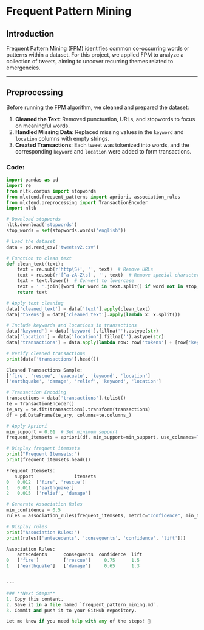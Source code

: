 # Frequent Pattern Mining

## Introduction
Frequent Pattern Mining (FPM) identifies common co-occurring words or patterns within a dataset. For this project, we applied FPM to analyze a collection of tweets, aiming to uncover recurring themes related to emergencies. 

---

## Preprocessing
Before running the FPM algorithm, we cleaned and prepared the dataset:
1. **Cleaned the Text**: Removed punctuation, URLs, and stopwords to focus on meaningful words.
2. **Handled Missing Data**: Replaced missing values in the `keyword` and `location` columns with empty strings.
3. **Created Transactions**: Each tweet was tokenized into words, and the corresponding `keyword` and `location` were added to form transactions.

### Code:
```python
import pandas as pd
import re
from nltk.corpus import stopwords
from mlxtend.frequent_patterns import apriori, association_rules
from mlxtend.preprocessing import TransactionEncoder
import nltk

# Download stopwords
nltk.download('stopwords')
stop_words = set(stopwords.words('english'))

# Load the dataset
data = pd.read_csv('tweetsv2.csv')

# Function to clean text
def clean_text(text):
    text = re.sub(r'http\S+', '', text)  # Remove URLs
    text = re.sub(r'[^a-zA-Z\s]', '', text)  # Remove special characters
    text = text.lower()  # Convert to lowercase
    text = ' '.join([word for word in text.split() if word not in stop_words])  # Remove stopwords
    return text

# Apply text cleaning
data['cleaned_text'] = data['text'].apply(clean_text)
data['tokens'] = data['cleaned_text'].apply(lambda x: x.split())

# Include keywords and locations in transactions
data['keyword'] = data['keyword'].fillna('').astype(str)
data['location'] = data['location'].fillna('').astype(str)
data['transactions'] = data.apply(lambda row: row['tokens'] + [row['keyword'], row['location']], axis=1)

# Verify cleaned transactions
print(data['transactions'].head())

Cleaned Transactions Sample:
['fire', 'rescue', 'evacuate', 'keyword', 'location']
['earthquake', 'damage', 'relief', 'keyword', 'location']

# Transaction Encoding
transactions = data['transactions'].tolist()
te = TransactionEncoder()
te_ary = te.fit(transactions).transform(transactions)
df = pd.DataFrame(te_ary, columns=te.columns_)

# Apply Apriori
min_support = 0.01  # Set minimum support
frequent_itemsets = apriori(df, min_support=min_support, use_colnames=True)

# Display frequent itemsets
print("Frequent Itemsets:")
print(frequent_itemsets.head())

Frequent Itemsets:
   support               itemsets
0   0.012  ['fire', 'rescue']
1   0.011  ['earthquake']
2   0.015  ['relief', 'damage']

# Generate Association Rules
min_confidence = 0.5
rules = association_rules(frequent_itemsets, metric="confidence", min_threshold=min_confidence)

# Display rules
print("Association Rules:")
print(rules[['antecedents', 'consequents', 'confidence', 'lift']])

Association Rules:
    antecedents      consequents  confidence  lift
0   ['fire']         ['rescue']     0.75      1.5
1   ['earthquake']   ['damage']     0.65      1.3


---

### **Next Steps**
1. Copy this content.
2. Save it in a file named `frequent_pattern_mining.md`.
3. Commit and push it to your GitHub repository.

Let me know if you need help with any of the steps! 🚀
